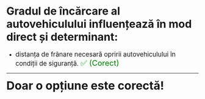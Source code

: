 # Gradul de încărcare al autovehiculului influențează în mod direct și determinant:

- <span style="font-size: larger;">distanța de frânare necesară opririi autovehiculului în condiții de siguranță. <span style="color: green; font-size: larger;">✅ (Corect)</span></span>

---

<span style="font-size: 30px; font-weight: bold;">**Doar o opțiune este corectă!**</span>